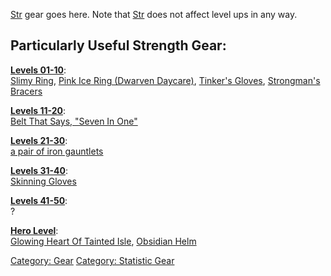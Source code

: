 [Str](Strength "wikilink") gear goes here. Note that
[Str](Strength "wikilink") does not affect level ups in any way.

## Particularly Useful Strength Gear:

**[Levels 01-10](:Category:_Lowmort_Levels_1-10 "wikilink")**:  
[Slimy Ring](Slimy_Ring "wikilink"), [Pink Ice Ring (Dwarven
Daycare)](Pink_Ice_Ring_(Dwarven_Daycare) "wikilink"), [Tinker's
Gloves](Tinker's_Gloves "wikilink"), [Strongman's
Bracers](Strongman's_Bracers "wikilink")

**[Levels 11-20](:Category:_Lowmort_Levels_11-20 "wikilink")**:  
[Belt That Says, "Seven In
One"](Belt_That_Says,_"Seven_In_One" "wikilink")

**[Levels 21-30](:Category:_Lowmort_Levels_21-30 "wikilink")**:  
[a pair of iron gauntlets](Pair_Of_Iron_Gauntlets "wikilink")

**[Levels 31-40](:Category:_Lowmort_Levels_31-40 "wikilink")**:  
[Skinning Gloves](Skinning_Gloves "wikilink")

**[Levels 41-50](:Category:_Lowmort_Levels_41-50 "wikilink")**:  
?

**[Hero Level](:Category:_Hero "wikilink")**:  
[Glowing Heart Of Tainted
Isle](Glowing_Heart_Of_Tainted_Isle "wikilink"), [Obsidian
Helm](Obsidian_Helm "wikilink")

[Category: Gear](Category:_Gear "wikilink") [Category: Statistic
Gear](Category:_Statistic_Gear "wikilink")
